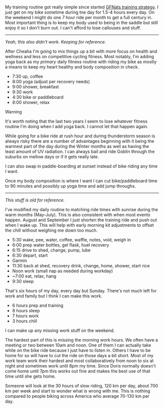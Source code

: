My training routine got really simple since started [GFNats training strategy](../Bikes/GFNats%20training%20strategy.md). I just get on my bike sometime during tne day for 1.5-4 hours every day. On the weekend I might do one 7 hour ride per month to get a full century in. Most important thing is to keep my body used to being in the saddle but still enjoy it so I don't burn out. I can't afford to lose callouses and stuff.

----

*Yeah, this also didn't work. Keeping for reference.*

After Cheaha I'm going to mix things up a bit with more focus on health and wellness and less on competitive cycling fitness. Most notably, I'm adding yoga back as my *primary* daily fitness routine with riding my bike as mostly a means to keep my heart healthy and body composition in check.

- 7:30 up, coffee
- 8:00 yoga (adjust per recovery needs)
- 9:00 shower, breakfast
- 9:30 work
- 4:30 bike or paddleboard
- 8:00 shower, relax

> [!WARNING]
> 
> It's worth noting that the last two years I seem to lose whatever fitness routine I'm doing when I add yoga back. I cannot let that happen again.

While going for a bike ride at rush hour and during thunderstorm season is always risky there are a number of advantages beginning with it being the warmest part of the day during the Winter months as well as having the least amount of UV radiation. I can always bail and ride Goblin through the suburbs on mellow days or if it gets really late.

I can also swap in paddle-boarding at sunset instead of bike riding any time I want.

Once my body composition is where I want I can cut bike/paddleboard time to 90 minutes and possibly up yoga time and add jump throughs.

----
*This stuff is old for reference.*

I've modified my daily routine to matching ride times with sunrise during the warm months (May-July). This is also consistent with when most events happen. August and September I just shorten the training ride and push out when I wake up. This will help with early morning kit adjustments to offset the chill without weighing me down too much.

- 5:30 wake, pee, water, coffee, waffle, notes, void, weigh in
- 6:00 prep water bottles, gel flask, huel recovery
- 6:15 drive to shed, change, pump, lube
- 6:30 depart, start 
- Garmin
- 11:30 back at shed, recovery drink, change, home, shower, start rice
- Noon work (small nap as needed during workday)
- ~7:00 eat, relax, hang
- 9:30 sleep

That's six hours of my day, every day but Sunday. There's not much left for work and family but I think I can make this work.

- 6 hours prep and training
- 8 hours sleep
- 7 hours work
- 3 hours chill

I can make up any missing work stuff on the weekend.

The hardest part of this is missing the morning work hours. We often have a meeting or two between 10am and noon. One of them I can actually take while on the bike ride because I just have to listen in. Others I have to be home for so will have to cut the ride on those days a bit short. Most of my work team work their hardest and most collaboratively from noon to six at night and sometimes work until 8pm my time. Since Doris normally doesn't come home until 7pm this works out fine and makes the best use of that time until she gets home.

Someone will look at the 30 hours of slow riding, 120 km per day, about  700 km per week and start to wonder what is wrong with me. This is nothing compared to people biking across America who average 70-130 km per day.